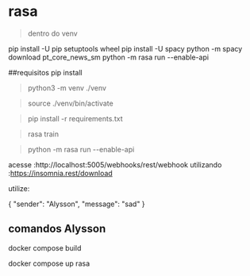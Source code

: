 # rasa

>dentro do venv

pip install -U pip setuptools wheel
pip install -U spacy
python -m spacy download pt_core_news_sm
python -m rasa run --enable-api

##requisitos pip install
>python3 -m venv ./venv

>source ./venv/bin/activate

>pip install -r requirements.txt

>rasa train

>python -m rasa run --enable-api

acesse :http://localhost:5005/webhooks/rest/webhook utilizando :https://insomnia.rest/download

utilize:

{
    "sender": "Alysson",
    "message": "sad"
}

## comandos Alysson

docker compose build

docker compose up rasa